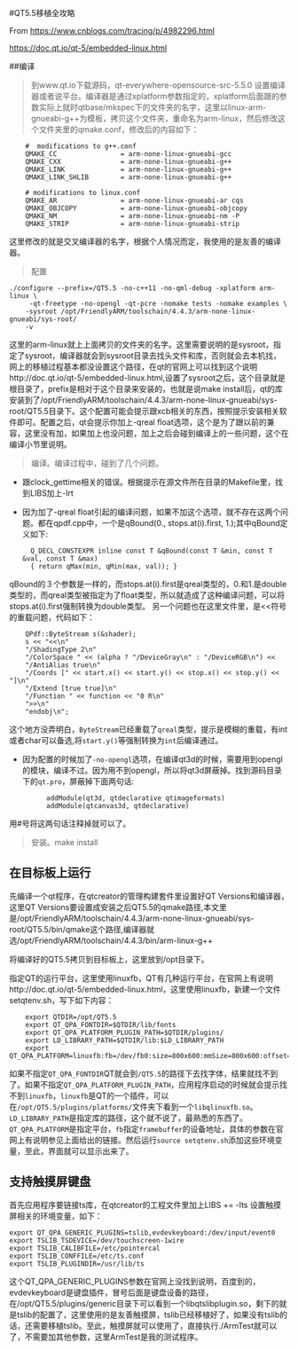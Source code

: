 #QT5.5移植全攻略

From https://www.cnblogs.com/tracing/p/4982296.html

https://doc.qt.io/qt-5/embedded-linux.html

##编译

> 到www.qt.io下载源码，qt-everywhere-opensource-src-5.5.0
设置编译器或者说平台。编译器是通过xplatform参数指定的，xplatform后面跟的参数实际上就时qtbase/mkspec下的文件夹的名字，这里以linux-arm-gnueabi-g++为模板，拷贝这个文件夹，重命名为arm-linux，然后修改这个文件夹里的qmake.conf，修改后的内容如下：

        #  modifications to g++.conf
        QMAKE_CC                = arm-none-linux-gnueabi-gcc
        QMAKE_CXX               = arm-none-linux-gnueabi-g++
        QMAKE_LINK              = arm-none-linux-gnueabi-g++
        QMAKE_LINK_SHLIB        = arm-none-linux-gnueabi-g++
 
        # modifications to linux.conf
        QMAKE_AR                = arm-none-linux-gnueabi-ar cqs
        QMAKE_OBJCOPY           = arm-none-linux-gnueabi-objcopy
        QMAKE_NM                = arm-none-linux-gnueabi-nm -P
        QMAKE_STRIP             = arm-none-linux-gnueabi-strip
		
这里修改的就是交叉编译器的名字，根据个人情况而定，我使用的是友善的编译器。

> 配置

	./configure --prefix=/QT5.5 -no-c++11 -no-qml-debug -xplatform arm-linux \
		 -qt-freetype -no-opengl -qt-pcre -nomake tests -nomake examples \
		-sysroot /opt/FriendlyARM/toolschain/4.4.3/arm-none-linux-gnueabi/sys-root/  
		-v

这里的arm-linux就上上面拷贝的文件夹的名字。这里需要说明的是sysroot，指定了sysroot，编译器就会到sysroot目录去找头文件和库，否则就会去本机找，网上的移植过程基本都没设置这个路径，在qt的官网上可以找到这个说明http://doc.qt.io/qt-5/embedded-linux.html,设置了sysroot之后，这个目录就是根目录了，prefix是相对于这个目录来安装的，也就是说make install后，qt的库安装到了/opt/FriendlyARM/toolschain/4.4.3/arm-none-linux-gnueabi/sys-root/QT5.5目录下。这个配置可能会提示跟xcb相关的东西，按照提示安装相关软件即可。配置之后，qt会提示你加上-qreal float选项，这个是为了跟以前的兼容，这里没有加，如果加上也没问题，加上之后会碰到编译上的一些问题，这个在编译小节里说明。

> 编译。编译过程中，碰到了几个问题。
- 跟clock_gettime相关的错误。根据提示在源文件所在目录的Makefile里，找到LIBS加上-lrt
- 因为加了-qreal float引起的编译问题，如果不加这个选项，就不存在这两个问题。都在qpdf.cpp中，一个是qBound(0., stops.at(i).first, 1.);其中qBound定义如下:

        Q_DECL_CONSTEXPR inline const T &qBound(const T &min, const T &val, const T &max)
        { return qMax(min, qMin(max, val)); }
		
qBound的３个参数是一样的，而stops.at(i).first是qreal类型的，0.和1.是double类型的，而qreal类型被指定为了float类型，所以就造成了这种编译问题，可以将stops.at(i).first强制转换为double类型。
另一个问题也在这里文件里，是<<符号的重载问题，代码如下：

        QPdf::ByteStream s(&shader);
        s << "<<\n"
        "/ShadingType 2\n"
        "/ColorSpace " << (alpha ? "/DeviceGray\n" : "/DeviceRGB\n") <<
        "/AntiAlias true\n"
        "/Coords [" << start.x() << start.y() << stop.x() << stop.y() << "]\n"
        "/Extend [true true]\n"
        "/Function " << function << "0 R\n"
        ">>\n"
        "endobj\n";
		
这个地方没弄明白，`ByteStream`已经重载了`qreal`类型，提示是模糊的重载，有int或者char可以备选,将`start.y()`等强制转换为`int`后编译通过。
- 因为配置的时候加了`-no-opengl`选项，在编译qt3d的时候，需要用到opengl的模块，编译不过。因为用不到opengl，所以将qt3d屏蔽掉。找到源码目录下的`qt.pro`，屏蔽掉下面两句话:

			addModule(qt3d, qtdeclarative qtimageformats)
			addModule(qtcanvas3d, qtdeclarative)
		
用#号将这两句话注释掉就可以了。

>安装。make install


## 在目标板上运行
先编译一个qt程序，在qtcreator的管理构建套件里设置好QT Versions和编译器，这里QT Versions要设置成安装之后QT5.5的qmake路径,本文里是/opt/FriendlyARM/toolschain/4.4.3/arm-none-linux-gnueabi/sys-root/QT5.5/bin/qmake这个路径,编译器就选/opt/FriendlyARM/toolschain/4.4.3/bin/arm-linux-g++

将编译好的QT5.5拷贝到目标板上，这里放到/opt目录下。

指定QT的运行平台，这里使用linuxfb，QT有几种运行平台，在官网上有说明http://doc.qt.io/qt-5/embedded-linux.html，这里使用linuxfb，新建一个文件setqtenv.sh，写下如下内容：

		export QTDIR=/opt/QT5.5
		export QT_QPA_FONTDIR=$QTDIR/lib/fonts
		export QT_QPA_PLATFORM_PLUGIN_PATH=$QTDIR/plugins/
		export LD_LIBRARY_PATH=$QTDIR/lib:$LD_LIBRARY_PATH
		export QT_QPA_PLATFORM=linuxfb:fb=/dev/fb0:size=800x600:mmSize=800x600:offset=0x0:tty=/dev/tty1
	
如果不指定`QT_QPA_FONTDIR`QT就会到`/QT5.5`的路径下去找字体，结果就找不到了。如果不指定`QT_QPA_PLATFORM_PLUGIN_PATH`，应用程序启动的时候就会提示找不到`linuxfb`，`linuxfb`是QT的一个插件，可以在`/opt/QT5.5/plugins/platforms/`文件夹下看到一个`libqlinuxfb.so`。`LD_LIBRARY_PATH`是指定库的路径，这个就不说了，最熟悉的东西了。`QT_QPA_PLATFORM`是指定平台，`fb`指定`framebuffer`的设备地址，具体的参数在官网上有说明参见上面给出的链接。然后运行`source setqtenv.sh`添加这些环境变量，至此，界面就可以显示出来了。

## 支持触摸屏键盘
首先应用程序要链接ts库，在qtcreator的工程文件里加上LIBS += -lts
设置触摸屏相关的环境变量，如下：

	export QT_QPA_GENERIC_PLUGINS=tslib,evdevkeyboard:/dev/input/event0
	export TSLIB_TSDEVICE=/dev/touchscreen-1wire
	export TSLIB_CALIBFILE=/etc/pointercal
	export TSLIB_CONFFILE=/etc/ts.conf
	export TSLIB_PLUGINDIR=/usr/lib/ts

这个QT_QPA_GENERIC_PLUGINS参数在官网上没找到说明，百度到的，evdevkeyboard是键盘插件，冒号后面是键盘设备的路径，在/opt/QT5.5/plugins/generic目录下可以看到一个libqtslibplugin.so，剩下的就是tslib的配置了，这里使用的是友善触摸屏，tslib已经移植好了，如果没有tslib的话，还需要移植tslib。至此，触摸屏就可以使用了，直接执行./ArmTest就可以了，不需要加其他参数，这里ArmTest是我的测试程序。
